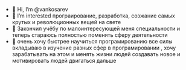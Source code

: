 - 👋 Hi, I’m @vankosarev
- 👀 I’m interested програирование, разработка, созжание самых крутых и революционных вещей на свете 
- 🌱 Закончил учёбу по малоинтересующей меня специальности и теперь стараюсь полностью поменять сферу деятельности 
- 💞 очень хочу быстрее научиться  програмированию  все силы вкладываю в изучение разных сфер в програмировании , хочу зарабатывать на этом и  менять жизни людей создавать новое и мотивировать людей двигаться дальше

<!---
vankosarev/vankosarev is a ✨ special ✨ repository because its `README.md` (this file) appears on your GitHub profile.
You can click the Preview link to take a look at your changes.
--->
